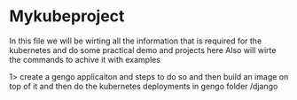 # Mykubeproject

In this file we will be wirting all the information that is required for the kubernetes and do some practical demo and projects here
Also will wirte the commands to achive it with examples

1> create a gengo applicaiton and steps to do so and then build an image on top of it and then do the kubernetes deployments in gengo folder /django
